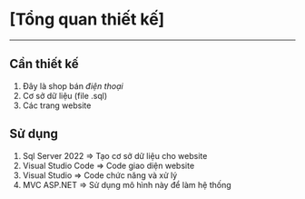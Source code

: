 # [Tổng quan thiết kế]
---

## Cần thiết kế
1. Đây là shop bán *điện thoại*
2. Cơ sở dữ liệu (file .sql)
3. Các trang website

## Sử dụng
1. Sql Server 2022    => Tạo cơ sở dữ liệu cho website
2. Visual Studio Code => Code giao diện website
3. Visual Studio      => Code chức năng và xử lý
4. MVC ASP.NET        => Sử dụng mô hình này để làm hệ thống